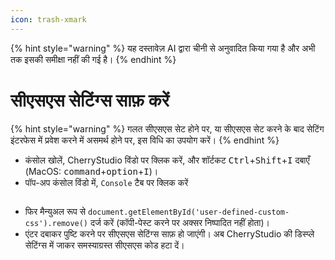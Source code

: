 ```yaml
---
icon: trash-xmark
---
```


{% hint style="warning" %}
यह दस्तावेज़ AI द्वारा चीनी से अनुवादित किया गया है और अभी तक इसकी समीक्षा नहीं की गई है।
{% endhint %}

# सीएसएस सेटिंग्स साफ़ करें

{% hint style="warning" %}
गलत सीएसएस सेट होने पर, या सीएसएस सेट करने के बाद सेटिंग इंटरफेस में प्रवेश करने में असमर्थ होने पर, इस विधि का उपयोग करें।
{% endhint %}

* कंसोल खोलें, CherryStudio विंडो पर क्लिक करें, और शॉर्टकट <kbd>Ctrl</kbd>+<kbd>Shift</kbd>+<kbd>I</kbd> दबाएँ (MacOS: <kbd>command</kbd>+<kbd>option</kbd>+<kbd>I</kbd>)।
* पॉप-अप कंसोल विंडो में, `Console` टैब पर क्लिक करें

<figure><img src="../../.gitbook/assets/image (126).png" alt=""><figcaption></figcaption></figure>

* फिर मैन्युअल रूप से `document.getElementById('user-defined-custom-css').remove()` दर्ज करें (कॉपी-पेस्ट करने पर अक्सर निष्पादित नहीं होता)।
* एंटर दबाकर पुष्टि करने पर सीएसएस सेटिंग्स साफ़ हो जाएंगी। अब CherryStudio की डिस्प्ले सेटिंग्स में जाकर समस्याग्रस्त सीएसएस कोड हटा दें।